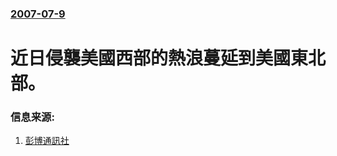 ### [2007-07-9](/news/2007/07/9/index.md)

##### 
# 近日侵襲美國西部的熱浪蔓延到美國東北部。




### 信息来源:

1. [彭博通訊社](http://www.bloomberg.com/apps/news?pid=20601087&sid=aOzGnW9bSlkI&refer=home)
